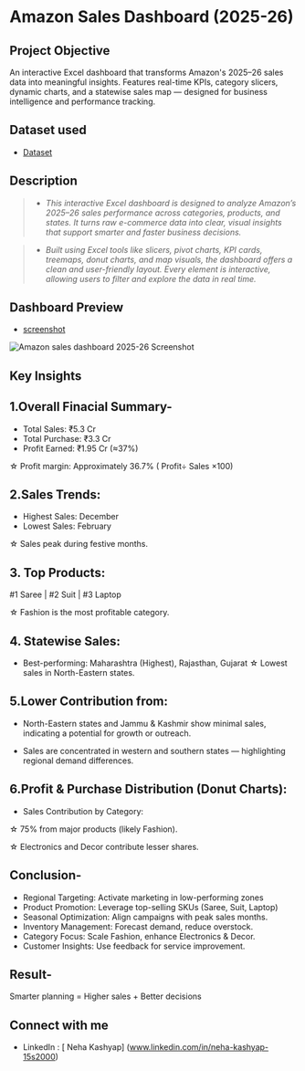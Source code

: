 # Amazon Sales Dashboard (2025-26)
## Project Objective
An interactive Excel dashboard that transforms Amazon's 2025–26 sales data into meaningful insights. Features real-time KPIs, category slicers, dynamic charts, and a statewise sales map — designed for business intelligence and performance tracking.
<br>
## Dataset used
- <a href="https://github.com/Neha-Kashyap-15/Amazon-Sales-Dashboard-1-/blob/main/Amazon%20Dashboard%202025-26.xlsx">Dataset</a>

## Description

> -  *This interactive Excel dashboard is designed to analyze Amazon’s 2025–26 sales performance across categories, products, and states. It turns raw e-commerce data into clear, visual insights that support smarter and faster business decisions.*

> -  *Built using Excel tools like slicers, pivot charts, KPI cards, treemaps, donut charts, and map visuals, the dashboard offers a clean and user-friendly layout. Every element is interactive, allowing users to filter and explore the data in real time.*

## Dashboard Preview
- <a href="https://github.com/Neha-Kashyap-15/Amazon-Sales-Dashboard-1-/blob/e82285da6f90615dbb909d3d4aced11082e5c2f7/Amazon%20sales%20dashboard%202025-26%20Screenshot.png">screenshot</a>

![Amazon sales dashboard 2025-26 Screenshot](https://github.com/user-attachments/assets/6cefecf8-961d-42af-93d7-438e96026867)

## Key Insights

## 1.Overall Finacial Summary-

* Total Sales: ₹5.3 Cr
* Total Purchase: ₹3.3 Cr
* Profit Earned: ₹1.95 Cr (≈37%)

☆ Profit margin: Approximately 36.7%
( Profit÷ Sales ×100)

## 2.Sales Trends:

* Highest Sales: December
* Lowest Sales: February

☆ Sales peak during festive months.

## 3. Top Products:

#1 Saree | #2 Suit | #3 Laptop

☆ Fashion is the most profitable category.

## 4. Statewise Sales:

* Best-performing: Maharashtra (Highest), Rajasthan, Gujarat
☆ Lowest sales in North-Eastern states.

## 5.Lower Contribution from:

* North-Eastern states and Jammu & Kashmir show minimal sales, indicating a potential for growth or outreach.

* Sales are concentrated in western and southern states — highlighting regional demand differences.

## 6.Profit & Purchase Distribution (Donut Charts):

* Sales Contribution by Category:

☆ 75% from major products (likely Fashion).

☆ Electronics and Decor contribute lesser shares.

## Conclusion-

* Regional Targeting: Activate marketing in low-performing zones
* Product Promotion: Leverage top-selling SKUs (Saree, Suit, Laptop)
* Seasonal Optimization: Align campaigns with peak sales months.
* Inventory Management: Forecast demand, reduce overstock.
* Category Focus: Scale Fashion, enhance Electronics & Decor.
* Customer Insights: Use feedback for service improvement.

## Result-

Smarter planning = Higher sales + Better decisions 

## Connect with me 

- LinkedIn : [ Neha Kashyap]  (www.linkedin.com/in/neha-kashyap-15s2000)








